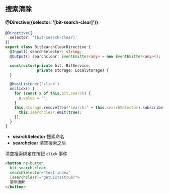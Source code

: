 ## 搜索清除

#### @Directive({selector: '[bit-search-clear]'})

```typescript
@Directive({
  selector: '[bit-search-clear]'
})
export class BitSearchClearDirective {
  @Input() searchSelector: string;
  @Output() searchclear: EventEmitter<any> = new EventEmitter<any>();

  constructor(private bit: BitService,
              private storage: LocalStorage) {
  }

  @HostListener('click')
  onclick() {
    for (const x of this.bit.search) {
      x.value = '';
    }
    this.storage.removeItem('search:' + this.searchSelector).subscribe(() => {
      this.searchclear.emit(true);
    });
  }
}
```

- **searchSelector** 搜索命名
- **searchclear** 清空搜索之后

清空搜索绑定在按钮 `click` 事件

```html
<button nz-button
  bit-search-clear
  searchSelector="test-index"
  (searchclear)="getLists(true)">
  清除搜索
</button>
```